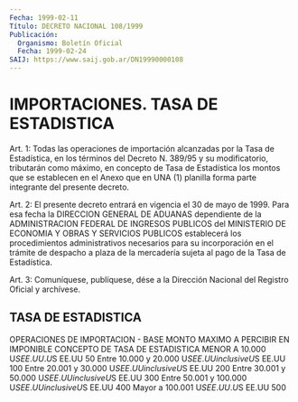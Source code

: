 ```yaml
---
Fecha: 1999-02-11
Título: DECRETO NACIONAL 108/1999
Publicación:
  Organismo: Boletín Oficial
  Fecha: 1999-02-24
SAIJ: https://www.saij.gob.ar/DN19990000108
---
```

# IMPORTACIONES. TASA DE ESTADISTICA

<a id="1"></a>
Art. 1: Todas las operaciones de importación alcanzadas por la Tasa de Estadística, en los términos del Decreto N. 389/95 y su modificatorio, tributarán como máximo, en concepto de Tasa de Estadística los montos que se establecen en el Anexo que en UNA (1) planilla forma parte integrante del presente decreto.

<a id="2"></a>
Art. 2: El presente decreto entrará en vigencia el 30 de mayo de 1999. Para esa fecha la DIRECCION GENERAL DE ADUANAS dependiente de la ADMINISTRACION FEDERAL DE INGRESOS PUBLICOS del MINISTERIO DE ECONOMIA Y OBRAS Y SERVICIOS PUBLICOS establecerá los procedimientos administrativos necesarios para su incorporación en el trámite de despacho a plaza de la mercadería sujeta al pago de la Tasa de Estadística.

<a id="3"></a>
Art. 3: Comuníquese, publíquese, dése a la Dirección Nacional del Registro Oficial y archívese.

## TASA DE ESTADISTICA

<a id="1"></a>
OPERACIONES DE IMPORTACION - BASE MONTO MAXIMO A PERCIBIR EN IMPONIBLE CONCEPTO DE TASA DE ESTADISTICA MENOR A 10.000 U$S EE.UU. U$S EE.UU 50 Entre 10.000 y 20.000 U$S EE.UU inclusive U$S EE.UU 100 Entre 20.001 y 30.000 U$S EE.UU inclusive U$S EE.UU 200 Entre 30.001 y 50.000 U$S EE.UU inclusive U$S EE.UU 300 Entre 50.001 y 100.000 U$S EE.UU inclusive U$S EE.UU 400 Mayor a 100.001 U$S EE.UU. U$S EE.UU 500